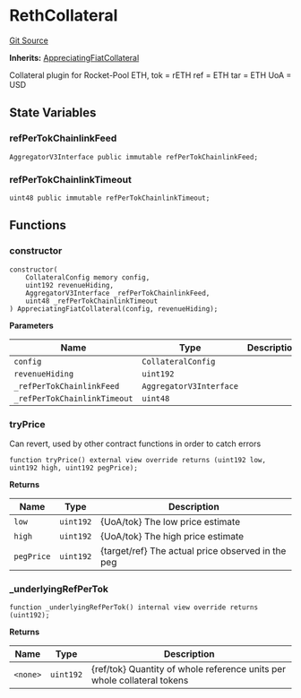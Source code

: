 # RethCollateral
[Git Source](https://github.com/larrythecucumber321/protocol/blob/77d337b8595ba96d069ded321419b36a61984170/contracts/plugins/assets/rocket-eth/RethCollateral.sol)

**Inherits:**
[AppreciatingFiatCollateral](/tools/docgen/src/contracts/plugins/assets/AppreciatingFiatCollateral.sol/abstract.AppreciatingFiatCollateral.md)

Collateral plugin for Rocket-Pool ETH,
tok = rETH
ref = ETH
tar = ETH
UoA = USD


## State Variables
### refPerTokChainlinkFeed

```solidity
AggregatorV3Interface public immutable refPerTokChainlinkFeed;
```


### refPerTokChainlinkTimeout

```solidity
uint48 public immutable refPerTokChainlinkTimeout;
```


## Functions
### constructor


```solidity
constructor(
    CollateralConfig memory config,
    uint192 revenueHiding,
    AggregatorV3Interface _refPerTokChainlinkFeed,
    uint48 _refPerTokChainlinkTimeout
) AppreciatingFiatCollateral(config, revenueHiding);
```
**Parameters**

|Name|Type|Description|
|----|----|-----------|
|`config`|`CollateralConfig`||
|`revenueHiding`|`uint192`||
|`_refPerTokChainlinkFeed`|`AggregatorV3Interface`||
|`_refPerTokChainlinkTimeout`|`uint48`||


### tryPrice

Can revert, used by other contract functions in order to catch errors


```solidity
function tryPrice() external view override returns (uint192 low, uint192 high, uint192 pegPrice);
```
**Returns**

|Name|Type|Description|
|----|----|-----------|
|`low`|`uint192`|{UoA/tok} The low price estimate|
|`high`|`uint192`|{UoA/tok} The high price estimate|
|`pegPrice`|`uint192`|{target/ref} The actual price observed in the peg|


### _underlyingRefPerTok


```solidity
function _underlyingRefPerTok() internal view override returns (uint192);
```
**Returns**

|Name|Type|Description|
|----|----|-----------|
|`<none>`|`uint192`|{ref/tok} Quantity of whole reference units per whole collateral tokens|


